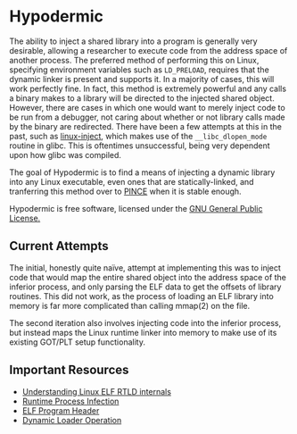 # Hypodermic

The ability to inject a shared library into a program is generally very
desirable, allowing a researcher to execute code from the address space of
another process. The preferred method of performing this on Linux, specifying
environment variables such as `LD_PRELOAD`, requires that the dynamic linker is
present and supports it. In a majority of cases, this will work perfectly
fine. In fact, this method is extremely powerful and any calls a binary makes to
a library will be directed to the injected shared object. However, there are
cases in which one would want to merely inject code to be run from a debugger,
not caring about whether or not library calls made by the binary are
redirected. There have been a few attempts at this in the past, such as
[linux-inject][1], which makes use of the `__libc_dlopen_mode` routine in glibc.
This is oftentimes unsuccessful, being very dependent upon how glibc was
compiled.

The goal of Hypodermic is to find a means of injecting a dynamic library into
any Linux executable, even ones that are statically-linked, and tranferring this
method over to [PINCE][2] when it is stable enough.

Hypodermic is free software, licensed under the [GNU General Public License.][3]


## Current Attempts

The initial, honestly quite naïve, attempt at implementing this was to inject
code that would map the entire shared object into the address space of the
inferior process, and only parsing the ELF data to get the offsets of library
routines. This did not work, as the process of loading an ELF library into
memory is far more complicated than calling mmap(2) on the file.

The second iteration also involves injecting code into the inferior process, but
instead maps the Linux runtime linker into memory to make use of its existing
GOT/PLT setup functionality.


## Important Resources

* [Understanding Linux ELF RTLD internals][4]
* [Runtime Process Infection][5]
* [ELF Program Header][6]
* [Dynamic Loader Operation][7]


[1]: https://github.com/gaffe23/linux-inject
[2]: https://github.com/korcankaraokcu/PINCE
[3]: https://www.gnu.org/licenses/gpl.html
[4]: http://s.eresi-project.org/inc/articles/elf-rtld.txt
[5]: http://phrack.org/issues/59/8.html
[6]: http://www.sco.com/developers/gabi/latest/ch5.pheader.html
[7]: https://sourceware.org/glibc/wiki/DynamicLoader
